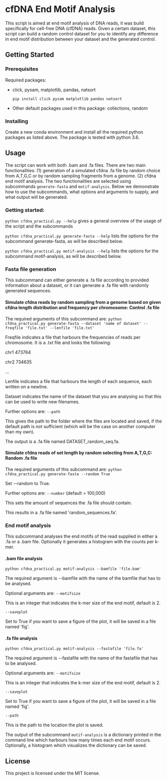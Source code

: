 # cfDNA End Motif Analysis
This script is aimed at end motif analysis of DNA reads, it was build specifically for cell-free DNA (cfDNA) reads. Given a certain dataset, this script can build a random control dataset for you to identify any difference in end motif distribution between your dataset and the generated control. 

## Getting Started


### Prerequisites
Required packages:
- click, pysam, matplotlib, pandas, natsort

  `pip install click pysam matplotlib pandas natsort`

- Other default packages used in this package: collections, random

### Installing
Create a new conda environment and install all the required python packages as listed above. The package is tested with python 3.6.

## Usage
The script can work with both .bam and .fa files. There are two main functionalities: (1) generation of a simulated cfdna .fa file by random choice from A,T,G,C or by random sampling fragments from a genome. (2) cfdna end motif analysis. The two functionalities are selected using subcommands `generate-fasta` and `motif-analysis`. Below we demonstrate how to use the subcommands, what options and arguments to supply, and what output will be generated. 

### Getting started:

`python cfdna_practical.py --help` gives a general overview of the usage of the script and the subcommands

`python cfdna_practical.py generate-fasta --help` lists the options for the subcommand generate-fasta, as will be described below.

`python cfdna_practical.py motif-analysis --help` lists the options for the subcommand motif-analysis, as will be described below.

### Fasta file generation
This subcommand can either generate a .fa file according to provided information about a dataset, or it can generate a .fa file with randomly generated sequences. 

#### Simulate cfdna reads by random sampling from a genome based on given cfdna length distribution and frequency per chromosome: Control .fa file
The required arguments of this subcommand are:
`python cfdna_practical.py generate-fasta --dataset 'name of dataset' --freqfile 'file.txt' --lenfile 'file.txt'`

Freqfile indicates a file that harbours the frequencies of reads per chromosome. It is a .txt file and looks the following: 

chr1    473764

chr2    734635

...

Lenfile indicates a file that harbours the length of each sequence, each written on a newline. 

Dataset indicates the name of the dataset that you are analysing so that this can be used to write new filenames.

Further options are:
`--path` 

This gives the path to the folder where the files are located and saved, if the default path is not sufficient (which will be the case on another computer than my own).

The output is a .fa file named DATASET_random_seq.fa.

#### Simulate cfdna reads of set length by random selecting from A,T,G,C: Random .fa file
The required arguments of this subcommand are:
`python cfdna_practical.py generate-fasta --random True`

Set --random to True. 

Further options are:
`--number` (default = 100,000)

This sets the amount of sequences the .fa file should contain.

This results in a .fa file named 'random_sequences.fa'. 

### End motif analysis
This subcommand analyses the end motifs of the read supplied in either a .fa or a .bam file. Optionally it generates a histogram with the counts per k-mer. 

#### .bam file analysis
`python cfdna_practical.py motif-analysis --bamfile 'file.bam'`

The required argument is --bamfile with the name of the bamfile that has to be analysed.

Optional arguments are:
`--motifsize` 

This is an integer that indicates the k-mer size of the end motif, default is 2.

`--saveplot`

Set to True if you want to save a figure of the plot, it will be saved in a file named 'fig'. 

#### .fa file analysis
`python cfdna_practical.py motif-analysis --fastafile 'file.fa'`

The required argument is --fastafile with the name of the fastafile that has to be analysed. 

Optional arguments are:
`--motifsize` 

This is an integer that indicates the k-mer size of the end motif, default is 2.

`--saveplot`

Set to True if you want to save a figure of the plot, it will be saved in a file named 'fig'. 

`--path`

This is the path to the location the plot is saved. 

The output of the subcommand `motif-analysis` is a dictionary printed in the command line which harbours how many times each end motif occurs. Optionally, a histogram which visualizes the dictionary can be saved. 

## License
This project is licensed under the MIT license. 
